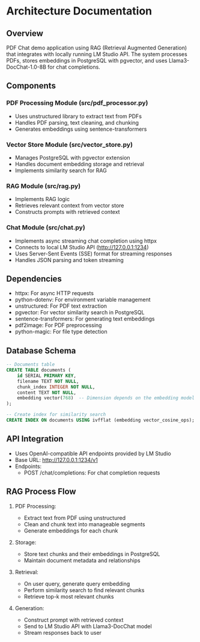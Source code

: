 # Architecture Documentation

## Overview
PDF Chat demo application using RAG (Retrieval Augmented Generation) that integrates with locally running LM Studio API. The system processes PDFs, stores embeddings in PostgreSQL with pgvector, and uses Llama3-DocChat-1.0-8B for chat completions.

## Components

### PDF Processing Module (src/pdf_processor.py)
- Uses unstructured library to extract text from PDFs
- Handles PDF parsing, text cleaning, and chunking
- Generates embeddings using sentence-transformers

### Vector Store Module (src/vector_store.py)
- Manages PostgreSQL with pgvector extension
- Handles document embedding storage and retrieval
- Implements similarity search for RAG

### RAG Module (src/rag.py)
- Implements RAG logic
- Retrieves relevant context from vector store
- Constructs prompts with retrieved context

### Chat Module (src/chat.py)
- Implements async streaming chat completion using httpx
- Connects to local LM Studio API (http://127.0.0.1:1234)
- Uses Server-Sent Events (SSE) format for streaming responses
- Handles JSON parsing and token streaming

## Dependencies
- httpx: For async HTTP requests
- python-dotenv: For environment variable management
- unstructured: For PDF text extraction
- pgvector: For vector similarity search in PostgreSQL
- sentence-transformers: For generating text embeddings
- pdf2image: For PDF preprocessing
- python-magic: For file type detection

## Database Schema
```sql
-- Documents table
CREATE TABLE documents (
    id SERIAL PRIMARY KEY,
    filename TEXT NOT NULL,
    chunk_index INTEGER NOT NULL,
    content TEXT NOT NULL,
    embedding vector(768)  -- Dimension depends on the embedding model
);

-- Create index for similarity search
CREATE INDEX ON documents USING ivfflat (embedding vector_cosine_ops);
```

## API Integration
- Uses OpenAI-compatible API endpoints provided by LM Studio
- Base URL: http://127.0.0.1:1234/v1
- Endpoints:
  - POST /chat/completions: For chat completion requests

## RAG Process Flow
1. PDF Processing:
   - Extract text from PDF using unstructured
   - Clean and chunk text into manageable segments
   - Generate embeddings for each chunk

2. Storage:
   - Store text chunks and their embeddings in PostgreSQL
   - Maintain document metadata and relationships

3. Retrieval:
   - On user query, generate query embedding
   - Perform similarity search to find relevant chunks
   - Retrieve top-k most relevant chunks

4. Generation:
   - Construct prompt with retrieved context
   - Send to LM Studio API with Llama3-DocChat model
   - Stream responses back to user